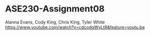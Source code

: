 ﻿# ASE230-Assignment08
Alanna Evans, Cody King, Chris King, Tyler White
https://www.youtube.com/watch?v=cdcodqWyLt8&feature=youtu.be
